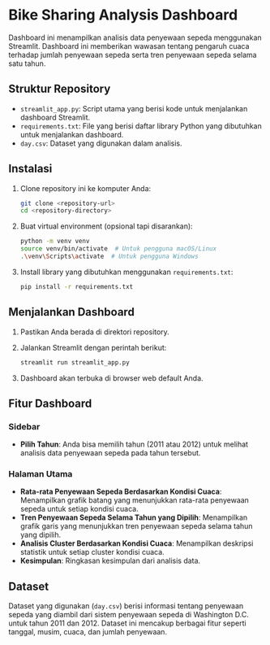 # Bike Sharing Analysis Dashboard

Dashboard ini menampilkan analisis data penyewaan sepeda menggunakan Streamlit. Dashboard ini memberikan wawasan tentang pengaruh cuaca terhadap jumlah penyewaan sepeda serta tren penyewaan sepeda selama satu tahun.

## Struktur Repository

- `streamlit_app.py`: Script utama yang berisi kode untuk menjalankan dashboard Streamlit.
- `requirements.txt`: File yang berisi daftar library Python yang dibutuhkan untuk menjalankan dashboard.
- `day.csv`: Dataset yang digunakan dalam analisis.

## Instalasi

1. Clone repository ini ke komputer Anda:
    ```bash
    git clone <repository-url>
    cd <repository-directory>
    ```

2. Buat virtual environment (opsional tapi disarankan):
    ```bash
    python -m venv venv
    source venv/bin/activate  # Untuk pengguna macOS/Linux
    .\venv\Scripts\activate  # Untuk pengguna Windows
    ```

3. Install library yang dibutuhkan menggunakan `requirements.txt`:
    ```bash
    pip install -r requirements.txt
    ```

## Menjalankan Dashboard

1. Pastikan Anda berada di direktori repository.
2. Jalankan Streamlit dengan perintah berikut:
    ```bash
    streamlit run streamlit_app.py
    ```

3. Dashboard akan terbuka di browser web default Anda.

## Fitur Dashboard

### Sidebar
- **Pilih Tahun**: Anda bisa memilih tahun (2011 atau 2012) untuk melihat analisis data penyewaan sepeda pada tahun tersebut.

### Halaman Utama
- **Rata-rata Penyewaan Sepeda Berdasarkan Kondisi Cuaca**: Menampilkan grafik batang yang menunjukkan rata-rata penyewaan sepeda untuk setiap kondisi cuaca.
- **Tren Penyewaan Sepeda Selama Tahun yang Dipilih**: Menampilkan grafik garis yang menunjukkan tren penyewaan sepeda selama tahun yang dipilih.
- **Analisis Cluster Berdasarkan Kondisi Cuaca**: Menampilkan deskripsi statistik untuk setiap cluster kondisi cuaca.
- **Kesimpulan**: Ringkasan kesimpulan dari analisis data.

## Dataset
Dataset yang digunakan (`day.csv`) berisi informasi tentang penyewaan sepeda yang diambil dari sistem penyewaan sepeda di Washington D.C. untuk tahun 2011 dan 2012. Dataset ini mencakup berbagai fitur seperti tanggal, musim, cuaca, dan jumlah penyewaan.
